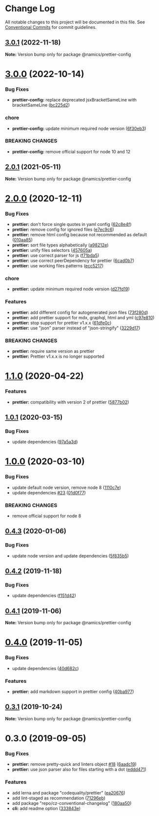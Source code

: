 # Change Log

All notable changes to this project will be documented in this file.
See [Conventional Commits](https://conventionalcommits.org) for commit guidelines.

## [3.0.1](https://github.com/merkle-open/frontend-defaults/compare/@namics/prettier-config@3.0.0...@namics/prettier-config@3.0.1) (2022-11-18)

**Note:** Version bump only for package @namics/prettier-config

# [3.0.0](https://github.com/merkle-open/frontend-defaults/compare/@namics/prettier-config@2.0.1...@namics/prettier-config@3.0.0) (2022-10-14)

### Bug Fixes

- **prettier-config:** replace deprecated jsxBracketSameLine with bracketSameLine ([bc225d2](https://github.com/merkle-open/frontend-defaults/commit/bc225d2781d7ab494f7d522e1ca26e6c0b49c554))

### chore

- **prettier-config:** update minimum required node version ([6f30eb3](https://github.com/merkle-open/frontend-defaults/commit/6f30eb3025e02106c191e76fc921626e7fd0263f))

### BREAKING CHANGES

- **prettier-config:** remove official support for node 10 and 12

## [2.0.1](https://github.com/merkle-open/frontend-defaults/compare/@namics/prettier-config@2.0.0...@namics/prettier-config@2.0.1) (2021-05-11)

**Note:** Version bump only for package @namics/prettier-config

# [2.0.0](https://github.com/merkle-open/frontend-defaults/compare/@namics/prettier-config@1.1.0...@namics/prettier-config@2.0.0) (2020-12-11)

### Bug Fixes

- **prettier:** don't force single quotes in yaml config ([62c8e4f](https://github.com/merkle-open/frontend-defaults/commit/62c8e4f1ef93c9fa63ead569eab69f55235a8371))
- **prettier:** remove config for ignored files ([e7ec9c6](https://github.com/merkle-open/frontend-defaults/commit/e7ec9c61530a7fc41d375c8e6ca70c25fa0bbb78))
- **prettier:** remove html config because not recommended as default ([010aa85](https://github.com/merkle-open/frontend-defaults/commit/010aa85f58a8be7cac3f392a8b55408bd9cb54e6))
- **prettier:** sort file types alphabetically ([a98212e](https://github.com/merkle-open/frontend-defaults/commit/a98212e8e67123ec388b1af6c630d86899a10bab))
- **prettier:** unify files selectors ([457605a](https://github.com/merkle-open/frontend-defaults/commit/457605acf7c5fac9dc2582c73aba6e2f48195526))
- **prettier:** use correct parser for js ([f71bda5](https://github.com/merkle-open/frontend-defaults/commit/f71bda516e7c44c8033070b0cc3655227697ad1b))
- **prettier:** use correct peerDependency for prettier ([6cad0b7](https://github.com/merkle-open/frontend-defaults/commit/6cad0b7ca7c4f9b0a5cdb039822a0aaf9eccefdc))
- **prettier:** use working files patterns ([ecc5217](https://github.com/merkle-open/frontend-defaults/commit/ecc5217c4a9768e93290fa7b021e39c4159df62f))

### chore

- **prettier:** update minimum required node version ([d27fd19](https://github.com/merkle-open/frontend-defaults/commit/d27fd1990c722cf98f6388831192388950a1cd4a))

### Features

- **prettier:** add different config for autogenerated json files ([73f280d](https://github.com/merkle-open/frontend-defaults/commit/73f280d5d5c1a3df68f79915213f9945835ff37e))
- **prettier:** add prettier support for mdx, graphql, html and yml ([c97e810](https://github.com/merkle-open/frontend-defaults/commit/c97e810ef092d35f715fbc5139aaa8118d439b2e))
- **prettier:** stop support for prettier v1.x.x ([61dfe0c](https://github.com/merkle-open/frontend-defaults/commit/61dfe0c02689d026bad7052991c0a2252cde9eb6))
- **prettier:** use "json" parser instead of "json-stringify" ([3229d17](https://github.com/merkle-open/frontend-defaults/commit/3229d1769c792caeabd23b3b2afc47255d7a4de5))

### BREAKING CHANGES

- **prettier:** require same version as prettier
- **prettier:** Prettier v1.x.x is no longer supported

# [1.1.0](https://github.com/merkle-open/frontend-defaults/compare/@namics/prettier-config@1.0.1...@namics/prettier-config@1.1.0) (2020-04-22)

### Features

- **prettier:** compatibility with version 2 of prettier ([5877b02](https://github.com/merkle-open/frontend-defaults/commit/5877b027b4695b059f18571adf823c09aec72967))

## [1.0.1](https://github.com/merkle-open/frontend-defaults/compare/@namics/prettier-config@1.0.0...@namics/prettier-config@1.0.1) (2020-03-15)

### Bug Fixes

- update dependencies ([97a5a3d](https://github.com/merkle-open/frontend-defaults/commit/97a5a3deb08b5772d56e94d9e4d4aa8a33562c57))

# [1.0.0](https://github.com/merkle-open/frontend-defaults/compare/@namics/prettier-config@0.4.3...@namics/prettier-config@1.0.0) (2020-03-10)

### Bug Fixes

- update default node version, remove node 8 ([1110c7e](https://github.com/merkle-open/frontend-defaults/commit/1110c7e6d66620a192dd29893df9b049ac435a59))
- update dependencies [#23](https://github.com/merkle-open/frontend-defaults/issues/23) ([01d0f77](https://github.com/merkle-open/frontend-defaults/commit/01d0f77ced8013e856b61d603ad1e2bf187d4845))

### BREAKING CHANGES

- remove official support for node 8

## [0.4.3](https://github.com/merkle-open/frontend-defaults/compare/@namics/prettier-config@0.4.2...@namics/prettier-config@0.4.3) (2020-01-06)

### Bug Fixes

- update node version and update dependencies ([5f835b5](https://github.com/merkle-open/frontend-defaults/commit/5f835b5a690d57177d0e18d0fc4c6644adba8d2e))

## [0.4.2](https://github.com/merkle-open/frontend-defaults/compare/@namics/prettier-config@0.4.1...@namics/prettier-config@0.4.2) (2019-11-18)

### Bug Fixes

- update dependencies ([f151d42](https://github.com/merkle-open/frontend-defaults/commit/f151d4275056f78a59d0f992b5fcb17489244027))

## [0.4.1](https://github.com/merkle-open/frontend-defaults/compare/@namics/prettier-config@0.4.0...@namics/prettier-config@0.4.1) (2019-11-06)

**Note:** Version bump only for package @namics/prettier-config

# [0.4.0](https://github.com/merkle-open/frontend-defaults/compare/@namics/prettier-config@0.3.1...@namics/prettier-config@0.4.0) (2019-11-05)

### Bug Fixes

- update dependencies ([40d682c](https://github.com/merkle-open/frontend-defaults/commit/40d682c7f67ed7990295c171b6898b74a52ebb70))

### Features

- **prettier:** add markdown support in prettier config ([40ba977](https://github.com/merkle-open/frontend-defaults/commit/40ba977826554ec1287cea27ffb7d19b32c7b087))

## [0.3.1](https://github.com/merkle-open/frontend-defaults/compare/@namics/prettier-config@0.3.0...@namics/prettier-config@0.3.1) (2019-10-24)

**Note:** Version bump only for package @namics/prettier-config

# 0.3.0 (2019-09-05)

### Bug Fixes

- **prettier:** remove pretty-quick and linters object [#18](https://github.com/merkle-open/frontend-defaults/issues/18) ([6aadc19](https://github.com/merkle-open/frontend-defaults/commit/6aadc19))
- **prettier:** use json parser also for files starting with a dot ([eddd471](https://github.com/merkle-open/frontend-defaults/commit/eddd471))

### Features

- add lerna and package "codequality/prettier" ([ea20676](https://github.com/merkle-open/frontend-defaults/commit/ea20676))
- add lint-staged as recommendation ([71296eb](https://github.com/merkle-open/frontend-defaults/commit/71296eb))
- add package "repo/cz-conventional-changelog" ([180aa50](https://github.com/merkle-open/frontend-defaults/commit/180aa50))
- **cli:** add readme option ([333843e](https://github.com/merkle-open/frontend-defaults/commit/333843e))
